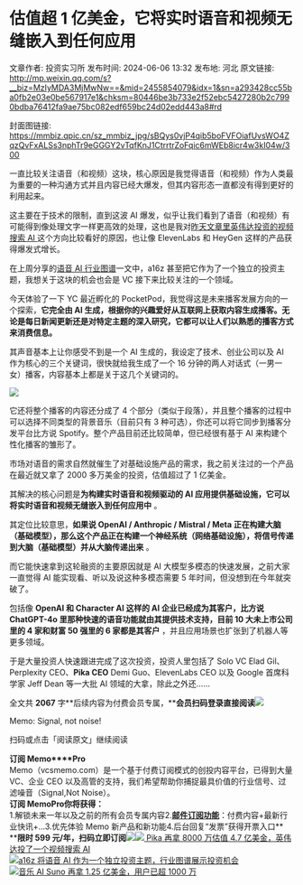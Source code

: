 # 估值超 1 亿美金，它将实时语音和视频无缝嵌入到任何应用

文章作者: 投资实习所
发布时间: 2024-06-06 13:32
发布地: 河北
原文链接: http://mp.weixin.qq.com/s?__biz=MzIyMDA3MjMwNw==&mid=2455854079&idx=1&sn=a293428cc55ba0fb2e03e0be567917e1&chksm=80446be3b733e2f52ebc5427280b2c7990bdba76412fa9ae75bc082edf659bc24d02edd443a8#rd

封面图链接: https://mmbiz.qpic.cn/sz_mmbiz_jpg/sBQys0vjP4qib5boFVFOiafUvsWO4ZqzQvFxALSs3nphTr9eGGGY2vTqfKnJ1CtrrtrZoFqic6mWEb8icr4w3kI04w/300

一直比较关注语音（和视频）这块，核心原因是我觉得语音（和视频）作为人类最为重要的一种沟通方式并且内容已经大爆发，但其内容形态一直都没有得到更好的利用起来。

这主要在于技术的限制，直到这波 AI 爆发，似乎让我们看到了语音（和视频）有可能得到像处理文字一样更高效的处理，这也是我对[昨天文章里英伟达投资的视频搜索
AI
](http://mp.weixin.qq.com/s?__biz=MzIyMDA3MjMwNw==&mid=2455854068&idx=1&sn=d37c6b6c975123c2671b7e6e156f8c95&chksm=80446be8b733e2feaca4a267baaca4e40c0b9317c5dfd1649446e18962109fa336e45e087121&scene=21#wechat_redirect)这个方向比较看好的原因，也让像
ElevenLabs 和 HeyGen 这样的产品获得爆发式增长。

在上周分享的[语音 AI
行业图谱](http://mp.weixin.qq.com/s?__biz=MzIyMDA3MjMwNw==&mid=2455854020&idx=1&sn=44748cb2e2695f37d424303c9e05ac5a&chksm=80446bd8b733e2ceb00ad0cf71b1334b559f85249bd6ae47a8828d918d612ece15c8affa45db&scene=21#wechat_redirect)一文中，a16z
甚至把它作为了一个独立的投资主题，我想关于这块的机会也会是 VC 接下来比较关注的一个领域。

今天体验了一下 YC 最近孵化的 PocketPod，我觉得这是未来播客发展方向的一个探索，**它完全由 AI
生成，根据你的兴趣爱好从互联网上获取内容生成播客。无论是每日新闻更新还是对特定主题的深入研究，它都可以让人们以熟悉的播客方式来消费信息。**

其声音基本上让你感受不到是一个 AI 生成的，我设定了技术、创业公司以及 AI 作为核心的三个关键词，很快就给我生成了一个 16
分钟的两人对话式（一男一女）播客，内容基本上都是关于这几个关键词的。

![](https://mmbiz.qpic.cn/sz_mmbiz_png/sBQys0vjP4qib5boFVFOiafUvsWO4ZqzQvcyeZW52ppFRJPmLYRhicib6nDicD5dx4kgfOroDd8nAqOgviaYR5pb0p0g/640?wx_fmt=png&from=appmsg)

它还将整个播客的内容还分成了 4 个部分（类似于段落），并且整个播客的过程中可以选择不同类型的背景音乐（目前只有 3
种可选），你还可以将它同步到播客分发平台比方说 Spotify。整个产品目前还比较简单，但已经很有基于 AI 来构建个性化播客的雏形了。

市场对语音的需求自然就催生了对基础设施产品的需求，我之前关注过的一个产品在最近就又拿了 2000 多万美金的投资，估值超过了 1 亿美金。

其解决的核心问题是**为构建实时语音和视频驱动的 AI 应用提供基础设施，它可以将实时语音和视频无缝嵌入到任何应用中** 。

其定位比较意思，**如果说 OpenAI / Anthropic / Mistral / Meta
正在构建大脑（基础模型），那么这个产品正在构建一个神经系统（网络基础设施），将信号传递到大脑（基础模型）并从大脑传递出来** 。

而它能快速拿到这轮融资的主要原因就是 AI 大模型多模态的快速发展，之前大家一直觉得 AI 能实现看、听以及说这种多模态需要 5
年时间，但没想到在今年就突破了。

包括像 **OpenAI 和 Character AI 这样的 AI 企业已经成为其客户，比方说 ChatGPT-4o
里那种快速的语音功能就由其提供技术支持，目前 10 大未上市公司里的 4 家和财富 50 强里的 6 家都是其客户**
，并且应用场景也扩张到了机器人等更多领域。

于是大量投资人快速跟进完成了这次投资，投资人里包括了 Solo VC Elad Gil、Perplexity CEO、**Pika CEO** Demi
Guo、ElevenLabs CEO 以及 Google 首席科学家 Jeff Dean 等一大批 AI 领域的大拿，除此之外还……

全文共 **2067**
字**后续内容为付费会员专属，****会员扫码登录直接阅读**![](https://mmbiz.qpic.cn/sz_mmbiz_png/sBQys0vjP4qib5boFVFOiafUvsWO4ZqzQv3CPKOpTA9fA5cwiarjTuiaGib7CSc5PNzmBPwPZCwAeLFxILvlEGG6x0Q/640?wx_fmt=png&from=appmsg)  

Memo: Signal, not noise!

扫码或点击「阅读原文」继续阅读

**订阅 Memo****Pro**  
Memo（vcsmemo.com）是一个基于付费订阅模式的创投内容平台，已得到大量 VC、企业 CEO
以及高管的支持，我们希望帮助你捕捉最具价值的行业信号、过滤噪音（Signal,Not Noise）。  
**订阅 Memo****Pro****你将获得：**  
1.解锁未来一年以及之前的所有会员专属内容2.[**邮件订阅功能**](http://mp.weixin.qq.com/s?__biz=MzIyMDA3MjMwNw==&mid=2455853781&idx=1&sn=b6f8e3ddc87e9531f3f8c3e9cd98bd9f&chksm=80446ac9b733e3df93b89c17e905182bda7f4d132f3ac468961dfd70badeb92b9fcdf9f7083b&scene=21#wechat_redirect)：付费内容+最新行业快讯+...3.优先体验
Memo 新产品和新功能4.后台回复“发票”获得开票入口**  
****限时 599
元/年，扫码立即订阅**![](https://mmbiz.qpic.cn/mmbiz_png/mrJibAziaMQhQGoNHniac6wGOyRe172dlS0HCYicyjiaCTtly2pULIz6YPNsXeRjoQFSuDYezsia4ibhbAc1X3GKtVRyw/640?wx_fmt=png&wxfrom=5&wx_lazy=1&wx_co=1)[![](https://mmbiz.qpic.cn/sz_mmbiz_jpg/sBQys0vjP4qHzp2bSfdwy9O5aYdbQYwEB5RO1j2njss3b00nIGMJ0PDlPNeC6iajSfPrbLYhApwcBibE5uiaasUHw/640?wx_fmt=jpeg)
Pika 再拿 8000 万估值 4.7 亿美金，英伟达投了一个视频搜索
AI](https://mp.weixin.qq.com/s?__biz=MzIyMDA3MjMwNw==&mid=2455854068&idx=1&sn=d37c6b6c975123c2671b7e6e156f8c95&chksm=80446be8b733e2feaca4a267baaca4e40c0b9317c5dfd1649446e18962109fa336e45e087121&scene=21#wechat_redirect)  
[![](https://mmbiz.qpic.cn/sz_mmbiz_jpg/sBQys0vjP4oTrLic1FzRZ1Lo4YVFWRh4nFAFZ62BZyJmGalXhb7xTssQOic2x9bDs3rbEnCFQibDbd4Qlk4iaXHoFg/640?wx_fmt=jpeg)a16z
将语音 AI
作为一个独立投资主题，行业图谱展示投资机会](https://mp.weixin.qq.com/s?__biz=MzIyMDA3MjMwNw==&mid=2455854020&idx=1&sn=44748cb2e2695f37d424303c9e05ac5a&chksm=80446bd8b733e2ceb00ad0cf71b1334b559f85249bd6ae47a8828d918d612ece15c8affa45db&scene=21#wechat_redirect)  
[![](https://mmbiz.qpic.cn/sz_mmbiz_jpg/sBQys0vjP4p5rGX30iaPTFRF1zAgAcgicSbO0ibfeNIz1xugOOa5boR9gLRYo1a6OSicBvX9RMy3icxT4icnCrOJnI3g/640?wx_fmt=jpeg)音乐
AI Suno 再拿 1.25 亿美金，用户已超 1000
万](https://mp.weixin.qq.com/s?__biz=MzIyMDA3MjMwNw==&mid=2455853936&idx=1&sn=fddfb5eb7ef246334269e4d18abeb3be&chksm=80446b6cb733e27ac2751cb176437c748295d893cf7c0389ff42d384a3b640f05961171d6570&scene=21#wechat_redirect)

  

